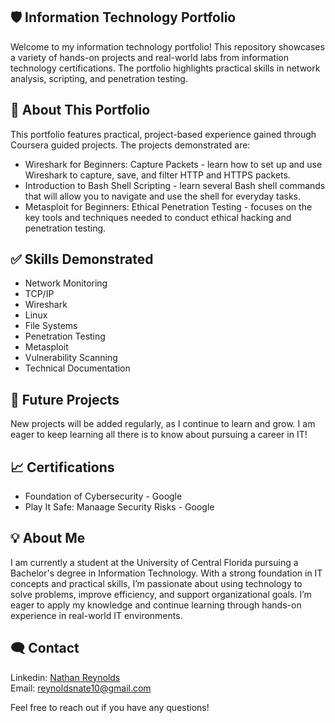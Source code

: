 ## 🛡️ Information Technology Portfolio
Welcome to my information technology portfolio! This repository showcases a variety of hands-on projects and real-world labs from information technology certifications. The portfolio highlights practical skills in network analysis, scripting, and penetration testing.

## 📂 About This Portfolio
This portfolio features practical, project-based experience gained through Coursera guided projects. The projects demonstrated are:
* Wireshark for Beginners: Capture Packets - learn how to set up and use Wireshark to capture, save, and filter HTTP and HTTPS packets.
* Introduction to Bash Shell Scripting - learn several Bash shell commands that will allow you to navigate and use the shell for everyday tasks.
* Metasploit for Beginners: Ethical Penetration Testing - focuses on the key tools and techniques needed to conduct ethical hacking and penetration testing.

## ✅ Skills Demonstrated
* Network Monitoring
* TCP/IP
* Wireshark
* Linux
* File Systems
* Penetration Testing
* Metasploit
* Vulnerability Scanning
* Technical Documentation

## 📌 Future Projects
New projects will be added regularly, as I continue to learn and grow. I am eager to keep learning all there is to know about pursuing a career in IT!

## 📈 Certifications
* Foundation of Cybersecurity - Google
* Play It Safe: Manaage Security Risks - Google

## 💡 About Me
I am currently a student at the University of Central Florida pursuing a Bachelor's degree in Information Technology. With a strong foundation in IT concepts and practical skills, I’m passionate about using technology to solve problems, improve efficiency, and support organizational goals. I’m eager to apply my knowledge and continue learning through hands-on experience in real-world IT environments.

## 🗨️ Contact
Linkedin: [Nathan Reynolds](https://www.linkedin.com/in/nathan-reynolds09/) <br>
Email: reynoldsnate10@gmail.com <br>

Feel free to reach out if you have any questions!
